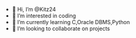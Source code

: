 - 👋 Hi, I’m @Kitz24
- 👀 I’m interested in coding
- 🌱 I’m currently learning C,Oracle DBMS,Python
- 💞️ I’m looking to collaborate on projects

<!---
Kitz24/Kitz24 is a ✨ special ✨ repository because its `README.md` (this file) appears on your GitHub profile.
You can click the Preview link to take a look at your changes.
--->

